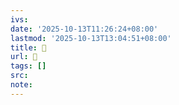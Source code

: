 ```yaml
---
ivs:
date: '2025-10-13T11:26:24+08:00'
lastmod: '2025-10-13T13:04:51+08:00'
title: 󰐎
url: 󰐎
tags: []
src:
note:
---
```

